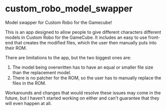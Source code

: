 # custom_robo_model_swapper
Model swapper for Custom Robo for the Gamecube!

This is an app designed to allow people to give different characters different models in Custom Robo for the GameCube. 
It includes an easy to use front-end that creates the modified files, which the user then manually puts into their ROM. 

There are limitations to the app, but the two biggest ones are:
  1. The model being overwritten has to have an equal or smaller file size than the replacement model.
  2. There is no patcher for the ROM, so the user has to manually replace the files in the ROM.
  
Workarounds and changes that would resolve these issues may come in the future, but I haven't started working on either and
can't guarantee that they will even happen at all.
